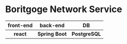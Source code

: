 # Boritgoge Network Service
|front-end|back-end|DB|
|:-:|:-:|:-:|
|**react**|**Spring Boot**|**PostgreSQL**|
